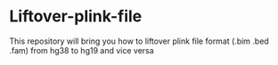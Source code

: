 # Liftover-plink-file
This repository will bring you how to liftover plink file format (.bim .bed .fam) from hg38 to hg19 and vice versa
